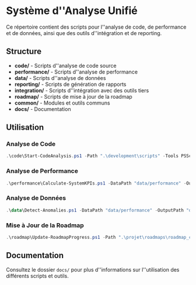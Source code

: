 # Système d''Analyse Unifié

Ce répertoire contient des scripts pour l''analyse de code, de performance et de données, ainsi que des outils d''intégration et de reporting.

## Structure

- **code/** - Scripts d''analyse de code source
- **performance/** - Scripts d''analyse de performance
- **data/** - Scripts d''analyse de données
- **reporting/** - Scripts de génération de rapports
- **integration/** - Scripts d''intégration avec des outils tiers
- **roadmap/** - Scripts de mise à jour de la roadmap
- **common/** - Modules et outils communs
- **docs/** - Documentation

## Utilisation

### Analyse de Code

```powershell
.\code\Start-CodeAnalysis.ps1 -Path ".\development\scripts" -Tools PSScriptAnalyzer -GenerateHtmlReport -Recurse
```

### Analyse de Performance

```powershell
.\performance\Calculate-SystemKPIs.ps1 -DataPath "data/performance" -OutputPath "data/analysis"
```

### Analyse de Données

```powershell
.\data\Detect-Anomalies.ps1 -DataPath "data/performance" -OutputPath "data/analysis"
```

### Mise à Jour de la Roadmap

```powershell
.\roadmap\Update-RoadmapProgress.ps1 -Path ".\projet\roadmaps\roadmap_complete_converted.md"
```

## Documentation

Consultez le dossier `docs/` pour plus d''informations sur l''utilisation des différents scripts et outils.
